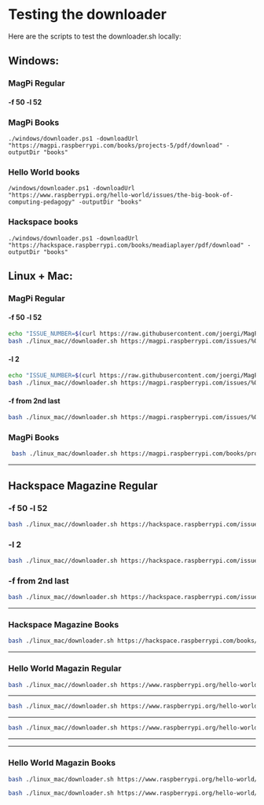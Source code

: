 # Testing the downloader

Here are the scripts to test the downloader.sh locally:

## Windows:

### MagPi Regular
#### -f 50 -l 52

### MagPi Books
```pwsh
./windows/downloader.ps1 -downloadUrl "https://magpi.raspberrypi.com/books/projects-5/pdf/download" -outputDir "books"
``` 

### Hello World books
```pwsh
/windows/downloader.ps1 -downloadUrl "https://www.raspberrypi.org/hello-world/issues/the-big-book-of-computing-pedagogy" -outputDir "books"
```

### Hackspace books
```pwsh
./windows/downloader.ps1 -downloadUrl "https://hackspace.raspberrypi.com/books/meadiaplayer/pdf/download" -outputDir "books"

```


## Linux + Mac: 
### MagPi Regular
#### -f 50 -l 52 
```bash
echo "ISSUE_NUMBER=$(curl https://raw.githubusercontent.com/joergi/MagPiDownloader/main/sources-for-download/regular-issues.txt)"
bash ./linux_mac//downloader.sh https://magpi.raspberrypi.com/issues/%02d/pdf/download regular 138 MagPi_ -f 50 -l 52
```
####  -l 2
```bash
echo "ISSUE_NUMBER=$(curl https://raw.githubusercontent.com/joergi/MagPiDownloader/main/sources-for-download/regular-issues.txt)"
bash ./linux_mac//downloader.sh https://magpi.raspberrypi.com/issues/%02d/pdf/download regular 138 MagPi_ -l 2
```
####  -f from 2nd last
```bash
bash ./linux_mac//downloader.sh https://magpi.raspberrypi.com/issues/%02d/pdf/download regular 138 MagPi_ -f 137
```

### MagPi Books
```bash
 bash ./linux_mac/downloader.sh https://magpi.raspberrypi.com/books/projects-5/pdf/download books
```

----

## Hackspace Magazine Regular
### -f 50 -l 52
```bash 
bash ./linux_mac//downloader.sh https://hackspace.raspberrypi.com/issues/%02d/pdf/download regular 75 HS_ -f 50 -l 52
```
###  -l 2
```bash 
bash ./linux_mac//downloader.sh https://hackspace.raspberrypi.com/issues/%02d/pdf/download regular 75 HS_ -l 2
``` 
###  -f from 2nd last
```bash 
bash ./linux_mac//downloader.sh https://hackspace.raspberrypi.com/issues/%02d/pdf/download regular 75 HS_ -f 74
``` 
----
### Hackspace Magazine Books
```bash 
bash ./linux_mac/downloader.sh https://hackspace.raspberrypi.com/books/meadiaplayer/pdf/download books
```
----

### Hello World Magazin Regular
```bash 
bash ./linux_mac//downloader.sh https://www.raspberrypi.org/hello-world/issues/%d/ regular 22 HelloWorld_ -f 21 -l 22
```
---
```bash 
bash ./linux_mac//downloader.sh https://www.raspberrypi.org/hello-world/issues/%d/ regular 22 HelloWorld_ -f 4 -l 5
```
---
```bash 
bash ./linux_mac//downloader.sh https://www.raspberrypi.org/hello-world/issues/%d/ regular 22 HelloWorld_ -l 2
```
----


---- 
### Hello World Magazin Books
```bash 
bash ./linux_mac/downloader.sh https://www.raspberrypi.org/hello-world/issues/the-big-book-of-computing-content/ books
```

```bash 
bash ./linux_mac/downloader.sh https://www.raspberrypi.org/hello-world/issues/the-big-book-of-computing-pedagogy books
```


